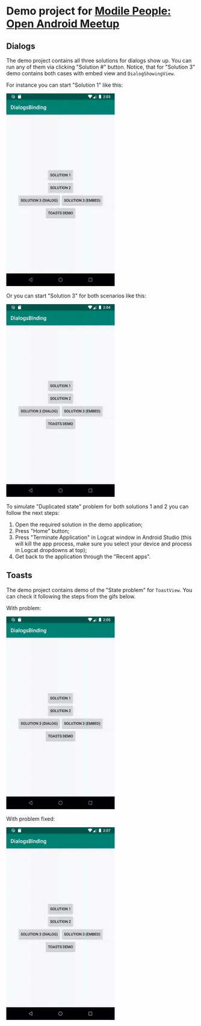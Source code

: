 # Demo project for [Modile People: Open Android Meetup](https://events.epam.com/events/mobile-people-open-android-meetup/talks/12259)
## Dialogs
The demo project contains all three solutions for dialogs show up. You can run any of them via clicking "Solution #" button. Notice, that for "Solution 3" demo contains both cases with embed view and `DialogShowingView`.

For instance you can start "Solution 1" like this:

<img src="/demo_gifs/dialog_solution_1.gif" width="288" height="512" />

Or you can start "Solution 3" for both scenarios like this:

<img src="/demo_gifs/dialog_solution_3.gif" width="288" height="512" />

To simulate "Duplicated state" problem for both solutions 1 and 2 you can follow the next steps:
1. Open the required solution in the demo application;
2. Press "Home" button;
3. Press "Terminate Application" in Logcat window in Android Studio (this will kill the app process, make sure you select your device and process in Logcat dropdowns at top);
4. Get back to the application through the "Recent apps".

## Toasts
The demo project contains demo of the "State problem" for `ToastView`. You can check it following the steps from the gifs below.

With problem:

<img src="/demo_gifs/toasts_state_problem.gif" width="288" height="512" />

With problem fixed:

<img src="/demo_gifs/toasts_state_problem_fixed.gif" width="288" height="512" />
